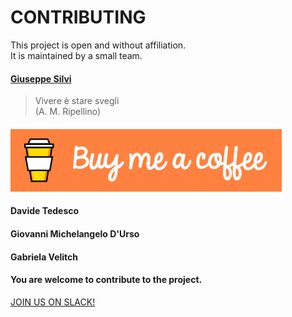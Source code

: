 # CONTRIBUTING

This project is open and without affiliation.  
It is maintained by a small team.

#### [Giuseppe Silvi](https://github.com/grammaton)

> Vivere è stare svegli  
> \(A. M. Ripellino\)

#### [![](.gitbook/assets/default-orange.png)](https://www.buymeacoffee.com/grammaton)

#### Davide Tedesco

#### Giovanni Michelangelo D'Urso

#### Gabriela Velitch

#### You are welcome to contribute to the project.

[JOIN US ON SLACK!](https://join.slack.com/t/seam-world/shared_invite/zt-ekrwtpo3-mXz~GczNSLTIatlJyd4GGg)
